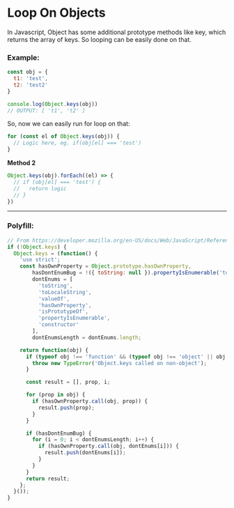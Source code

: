 # Loop On Objects

In Javascript, Object has some additional prototype methods like key, which returns the array of keys. So looping can be easily done on that.

### Example:
```js
const obj = {
  t1: 'test',
  t2: 'test2'
}

console.log(Object.keys(obj))
// OUTPUT: [ 't1', 't2' ]
```
So, now we can easily run for loop on that:
```js
for (const el of Object.keys(obj)) {
  // Logic here, eg. if(obj[el] === 'test')
}
```

**Method 2**
```js
Object.keys(obj).forEach((el) => {
  // if (obj[el] === 'test') {
  //   return logic
  // }
})
```
***

### Polyfill:
```js
// From https://developer.mozilla.org/en-US/docs/Web/JavaScript/Reference/Global_Objects/Object/keys
if (!Object.keys) {
  Object.keys = (function() {
    'use strict';
    const hasOwnProperty = Object.prototype.hasOwnProperty,
        hasDontEnumBug = !({ toString: null }).propertyIsEnumerable('toString'),
        dontEnums = [
          'toString',
          'toLocaleString',
          'valueOf',
          'hasOwnProperty',
          'isPrototypeOf',
          'propertyIsEnumerable',
          'constructor'
        ],
        dontEnumsLength = dontEnums.length;

    return function(obj) {
      if (typeof obj !== 'function' && (typeof obj !== 'object' || obj === null)) {
        throw new TypeError('Object.keys called on non-object');
      }

      const result = [], prop, i;

      for (prop in obj) {
        if (hasOwnProperty.call(obj, prop)) {
          result.push(prop);
        }
      }

      if (hasDontEnumBug) {
        for (i = 0; i < dontEnumsLength; i++) {
          if (hasOwnProperty.call(obj, dontEnums[i])) {
            result.push(dontEnums[i]);
          }
        }
      }
      return result;
    };
  }());
}
```
